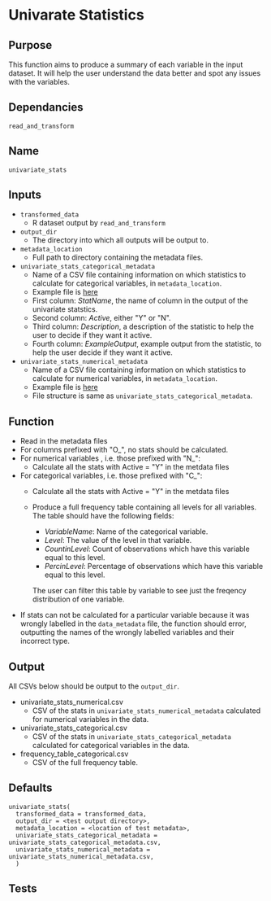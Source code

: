 # Univarate Statistics

## Purpose
This function aims to produce a summary of each variable in the input dataset. It will help the user understand the data better and spot any issues with the variables.  

## Dependancies
`read_and_transform`

## Name
`univariate_stats`

## Inputs
* `transformed_data`
  * R dataset output by `read_and_transform`
* `output_dir`
  * The directory into which all outputs will be output to.
* `metadata_location`
  * Full path to directory containing the metadata files.
* `univariate_stats_categorical_metadata`
  * Name of a CSV file containing information on which statistics to calculate for categorical variables, in `metadata_location`.
  * Example file is [here](../example_metadata_files/univariate_stats_categorical_metadata.csv)
  * First column: _StatName_, the name of column in the output of the univariate statstics.
  * Second column: _Active_, either "Y" or "N".
  * Third column: _Description_, a description of the statistic to help the user to decide if they want it active.
  * Fourth column: _ExampleOutput_, example output from the statistic, to help the user decide if they want it active.
* `univariate_stats_numerical_metadata`
  * Name of a CSV file containing information on which statistics to calculate for numerical variables, in `metadata_location`.
  * Example file is [here](../example_metadata_files/univariate_stats_numerical_metadata.csv)
  * File structure is same as `univariate_stats_categorical_metadata`.

## Function
* Read in the metadata files
* For columns prefixed with "O_", no stats should be calculated.
* For numerical variables , i.e. those prefixed with "N_":
  * Calculate all the stats with Active = "Y" in the metdata files
* For categorical variables, i.e. those prefixed with "C_":
  * Calculate all the stats with Active = "Y" in the metdata files
  * Produce a full frequency table containing all levels for all variables. The table should have the following fields:
    * _VariableName_: Name of the categorical variable.
    * _Level_: The value of the level in that variable.
    * _CountinLevel_: Count of observations which have this variable equal to this level.
    * _PercinLevel_: Percentage of observations which have this variable equal to this level.

    The user can filter this table by variable to see just the freqency distribution of one variable.
* If stats can not be calculated for a particular variable because it was wrongly labelled in the `data_metadata` file, the function should error, outputting the names of the wrongly labelled variables and their incorrect type.

## Output
All CSVs below should be output to the `output_dir`.
* univariate_stats_numerical.csv
  * CSV of the stats in `univariate_stats_numerical_metadata` calculated for numerical variables in the data.
* univariate_stats_categorical.csv
  * CSV of the stats in `univariate_stats_categorical_metadata` calculated for categorical variables in the data.
* frequency_table_categorical.csv
  * CSV of the full frequency table.

## Defaults
```
univariate_stats(
  transformed_data = transformed_data,
  output_dir = <test output directory>,
  metadata_location = <location of test metadata>,
  univariate_stats_categorical_metadata = univariate_stats_categorical_metadata.csv,
  univariate_stats_numerical_metadata = univariate_stats_numerical_metadata.csv,
  )  
```
## Tests
